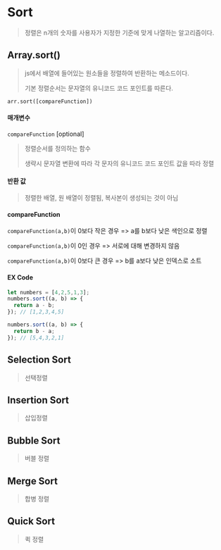 # Sort

> 정렬은 n개의 숫자를 사용자가 지정한 기준에 맞게 나열하는 알고리즘이다. 



## Array.sort()

> js에서 배열에 들어있는 원소들을 정렬하여 반환하는 메소드이다.
>
> 기본 정렬순서는 문자열의 유니코드 코드 포인트를 따른다.



`arr.sort([compareFunction])`

#### 매개변수

`compareFunction` [optional]

> 정렬순서를 정의하는 함수
>
> 생략시 문자열 변환에 따라 각 문자의 유니코드 코드 포인트 값을 따라 정렬

#### 반환 값

> 정렬한 배열, 원 배열이 정렬됨, 복사본이 생성되는 것이 아님

#### compareFunction

`compareFunction(a,b)`이 0보다 작은 경우 => a를 b보다 낮은 색인으로 정렬

`compareFunction(a,b)`이 0인 경우 => 서로에 대해 변경하지 않음

`compareFunction(a,b)`이 0보다 큰 경우 => b를 a보다 낮은 인덱스로 소트

#### EX Code

```javascript
let numbers = [4,2,5,1,3];
numbers.sort((a, b) => {
  return a - b;
}); // [1,2,3,4,5]

numbers.sort((a, b) => {
  return b - a;
}); // [5,4,3,2,1]
```



## Selection Sort

> 선택정렬



## Insertion Sort

> 삽입정렬



## Bubble Sort

> 버블 정렬



## Merge Sort

> 합병 정렬



## Quick Sort

> 퀵 정렬



